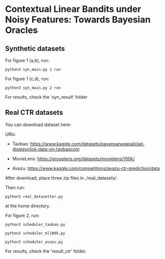 

# Contextual Linear Bandits under Noisy Features: Towards Bayesian Oracles


## Synthetic datasets

For figure 1 (a,b), run:

```
python3 syn_main.py 1 run
```

For figure 1 (c,d), run:

```
python3 syn_main.py 2 run
```

For results, check the 'syn_result' folder


## Real CTR datasets

You can download dataset here:

URls:

* Taobao: https://www.kaggle.com/datasets/pavansanagapati/ad-displayclick-data-on-taobaocom

* MovieLens: https://grouplens.org/datasets/movielens/100k/

* Avazu: https://www.kaggle.com/competitions/avazu-ctr-prediction/data 

After download, place three zip files in ./real_datasets/ .

Then run:
```
python3 real_datasetter.py
```
at the home directory.

For figure 2, run: 

```
python3 scheduler_taobao.py
```
```
python3 scheduler_ml100k.py
```
```
python3 scheduler_avazu.py
```
For results, check the 'result_ctr' folder.
